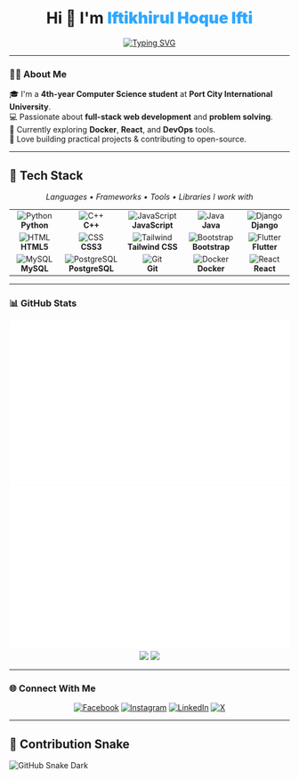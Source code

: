 <!-- Header Section -->
<div align="center" id="header">

  <h1>
    Hi 👋 I'm <span style="color:#2FA7FF;font-weight:900">Iftikhirul Hoque Ifti</span>
  </h1>

  [![Typing SVG](https://readme-typing-svg.demolab.com?font=Kdam+Thmor+Pro&size=22&pause=1000&color=11BCF7&center=true&vCenter=true&width=500&lines=Competitive+Programmer;Web+Designer;Open+Source+Enthusiast;Django+Developer)](https://git.io/typing-svg)

</div>

---

### 🧑‍💻 About Me
🎓 I'm a **4th-year Computer Science student** at **Port City International University**.  
💻 Passionate about **full-stack web development** and **problem solving**.  
🌱 Currently exploring **Docker**, **React**, and **DevOps** tools.  
🚀 Love building practical projects & contributing to open-source.

---

## 🧰 Tech Stack

<p align="center">
  <i>Languages • Frameworks • Tools • Libraries I work with</i>
</p>

<div align="center">

<table>
  <tr>
    <!-- Card 1 -->
    <td align="center" width="140">
      <img src="https://cdn.jsdelivr.net/gh/devicons/devicon/icons/python/python-original.svg" width="50" height="50" alt="Python"/><br>
      <b>Python</b>
    </td>
    <!-- Card 2 -->
    <td align="center" width="140">
      <img src="https://cdn.jsdelivr.net/gh/devicons/devicon/icons/cplusplus/cplusplus-original.svg" width="50" height="50" alt="C++"/><br>
      <b>C++</b>
    </td>
    <!-- Card 3 -->
    <td align="center" width="140">
      <img src="https://cdn.jsdelivr.net/gh/devicons/devicon/icons/javascript/javascript-original.svg" width="50" height="50" alt="JavaScript"/><br>
      <b>JavaScript</b>
    </td>
    <!-- Card 4 -->
    <td align="center" width="140">
      <img src="https://cdn.jsdelivr.net/gh/devicons/devicon/icons/java/java-original.svg" width="50" height="50" alt="Java"/><br>
      <b>Java</b>
    </td>
    <!-- Card 5 -->
    <td align="center" width="140">
      <img src="https://cdn.jsdelivr.net/gh/devicons/devicon/icons/django/django-plain.svg" width="50" height="50" alt="Django"/><br>
      <b>Django</b>
    </td>
  </tr>
  
  <tr>
    <!-- Card 6 -->
    <td align="center" width="140">
      <img src="https://cdn.jsdelivr.net/gh/devicons/devicon/icons/html5/html5-original.svg" width="50" height="50" alt="HTML"/><br>
      <b>HTML5</b>
    </td>
    <!-- Card 7 -->
    <td align="center" width="140">
      <img src="https://cdn.jsdelivr.net/gh/devicons/devicon/icons/css3/css3-original.svg" width="50" height="50" alt="CSS"/><br>
      <b>CSS3</b>
    </td>
    <!-- Card 8 -->
    <td align="center" width="140">
      <img src="https://www.vectorlogo.zone/logos/tailwindcss/tailwindcss-icon.svg" width="50" height="50" alt="Tailwind"/><br>
      <b>Tailwind CSS</b>
    </td>
    <!-- Card 9 -->
    <td align="center" width="140">
      <img src="https://cdn.jsdelivr.net/gh/devicons/devicon/icons/bootstrap/bootstrap-original.svg" width="50" height="50" alt="Bootstrap"/><br>
      <b>Bootstrap</b>
    </td>
    <!-- Card 10 -->
    <td align="center" width="140">
      <img src="https://cdn.jsdelivr.net/gh/devicons/devicon/icons/flutter/flutter-original.svg" width="50" height="50" alt="Flutter"/><br>
      <b>Flutter</b>
    </td>
  </tr>

  <tr>
    <!-- Card 11 -->
    <td align="center" width="140">
      <img src="https://cdn.jsdelivr.net/gh/devicons/devicon/icons/mysql/mysql-original.svg" width="50" height="50" alt="MySQL"/><br>
      <b>MySQL</b>
    </td>
    <!-- Card 12 -->
    <td align="center" width="140">
      <img src="https://cdn.jsdelivr.net/gh/devicons/devicon/icons/postgresql/postgresql-original.svg" width="50" height="50" alt="PostgreSQL"/><br>
      <b>PostgreSQL</b>
    </td>
    <!-- Card 13 -->
    <td align="center" width="140">
      <img src="https://cdn.jsdelivr.net/gh/devicons/devicon/icons/git/git-original.svg" width="50" height="50" alt="Git"/><br>
      <b>Git</b>
    </td>
    <!-- Card 14 -->
    <td align="center" width="140">
      <img src="https://cdn.jsdelivr.net/gh/devicons/devicon/icons/docker/docker-original.svg" width="50" height="50" alt="Docker"/><br>
      <b>Docker</b>
    </td>
    <!-- Card 15 -->
    <td align="center" width="140">
      <img src="https://cdn.jsdelivr.net/gh/devicons/devicon/icons/react/react-original.svg" width="50" height="50" alt="React"/><br>
      <b>React</b>
    </td>
  </tr>
</table>

</div>

---

### 📊 GitHub Stats

<div align="center">

<!-- GitHub Overview & Languages -->
<picture>
  <source media="(prefers-color-scheme: dark)" srcset="https://raw.githubusercontent.com/iftikhoq/profile-repo/master/generated/overview.svg#gh-dark-mode-only">
  <img src="https://raw.githubusercontent.com/iftikhoq/profile-repo/master/generated/overview.svg">
</picture>

<picture>
  <source media="(prefers-color-scheme: dark)" srcset="https://raw.githubusercontent.com/iftikhoq/profile-repo/master/generated/languages.svg#gh-dark-mode-only">
  <img src="https://raw.githubusercontent.com/iftikhoq/profile-repo/master/generated/languages.svg">
</picture>

<!-- GitHub Stats Card -->
<picture>
  <source media="(prefers-color-scheme: light)" srcset="https://github-readme-stats.vercel.app/api?username=iftikhoq&show_icons=true&number_format=long&hide_title=true&text_bold=false&show=reviews,prs_merged,prs_merged_percentage,discussions_answered&border_color=ddd&border_radius=7&hide=stars,commits">
  <img src="https://github-readme-stats.vercel.app/api?username=iftikhoq&show_icons=true&number_format=long&hide_title=true&text_bold=false&hide=stars,commits&show=reviews,discussions_answered,prs_merged,prs_merged_percentage&border_color=666&border_radius=7&bg_color=0d1117&icon_color=58a6ff&ring_color=58a6fc&text_color=ccc">
</picture>

<!-- Streak Stats -->
<picture>
  <source media="(prefers-color-scheme: dark)" srcset="https://streak-stats.demolab.com/?user=iftikhoq&border_radius=7&card_width=235&card_height=214&background=0D1117&sideNums=4c8edf&sideLabels=ddd&border=777&dates=999&hide_total_contributions=true&hide_current_streak=true">
  <img src="https://streak-stats.demolab.com/?user=iftikhoq&border_radius=7&card_width=235&card_height=190&sideNums=3483ed&sideLabels=555&border=e1e4e8&dates=777&hide_total_contributions=true&hide_current_streak=true">
</picture>

</div>

---

### 🌐 Connect With Me

<div align="center">
  
[![Facebook](https://img.shields.io/badge/Facebook-%231877F2.svg?style=for-the-badge&logo=Facebook&logoColor=white)](https://facebook.com/ifti.k.hoq)
[![Instagram](https://img.shields.io/badge/Instagram-%23E4405F.svg?style=for-the-badge&logo=Instagram&logoColor=white)](https://instagram.com/ifti.k.hoq)
[![LinkedIn](https://img.shields.io/badge/LinkedIn-%230077B5.svg?style=for-the-badge&logo=linkedin&logoColor=white)](https://linkedin.com/in/iftikhoq)
[![X](https://img.shields.io/badge/X-black.svg?style=for-the-badge&logo=X&logoColor=white)](https://x.com/iftikhoq)

</div>

---

## 🐍 Contribution Snake

![GitHub Snake Dark](https://raw.githubusercontent.com/USERNAME/USERNAME/output/dist/snake-dark.svg#gh-dark-mode-only)


